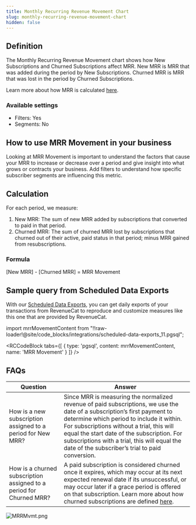 ```yaml
---
title: Monthly Recurring Revenue Movement Chart
slug: monthly-recurring-revenue-movement-chart
hidden: false
---
```


## Definition

The Monthly Recurring Revenue Movement chart shows how New Subscriptions and Churned Subscriptions affect MRR. New MRR is MRR that was added during the period by New Subscriptions. Churned MRR is MRR that was lost in the period by Churned Subscriptions.

Learn more about how MRR is calculated [here](/dashboard-and-metrics/charts/monthly-recurring-revenue-mrr-chart).

### Available settings

- Filters: Yes
- Segments: No

## How to use MRR Movement in your business

Looking at MRR Movement is important to understand the factors that cause your MRR to increase or decrease over a period and give insight into what grows or contracts your business. Add filters to understand how specific subscriber segments are influencing this metric.

## Calculation

For each period, we measure:

1. New MRR: The sum of new MRR added by subscriptions that converted to paid in that period.
2. Churned MRR: The sum of churned MRR lost by subscriptions that churned out of their active, paid status in that period; minus MRR gained from resubscriptions.

### Formula

[New MRR] - [Churned MRR] = MRR Movement

## Sample query from Scheduled Data Exports
With our [Scheduled Data Exports](/integrations/scheduled-data-exports), you can get daily exports of your transactions from RevenueCat to reproduce and customize measures like this one that are provided by RevenueCat.

import mrrMovementContent from "!!raw-loader!@site/code_blocks/integrations/scheduled-data-exports_11.pgsql";

<RCCodeBlock tabs={[
{ type: 'pgsql', content: mrrMovementContent, name: 'MRR Movement' }
]} />

## FAQs

| Question                                                            | Answer                                                                                                                                                                                                                                                                                                                                                               |
| ------------------------------------------------------------------- | -------------------------------------------------------------------------------------------------------------------------------------------------------------------------------------------------------------------------------------------------------------------------------------------------------------------------------------------------------------------- |
| How is a new subscription assigned to a period for New MRR?         | Since MRR is measuring the normalized revenue of paid subscriptions, we use the date of a subscription’s first payment to determine which period to include it within. For subscriptions without a trial, this will equal the start date of the subscription. For subscriptions with a trial, this will equal the date of the subscriber’s trial to paid conversion. |
| How is a churned subscription assigned to a period for Churned MRR? | A paid subscription is considered churned once it expires, which may occur at its next expected renewal date if its unsuccessful, or may occur later if a grace period is offered on that subscription. Learn more about how churned subscriptions are defined [here](/dashboard-and-metrics/charts/churn-chart).                                                    |

![](/images/c9f70af-MRRMvmt_9c341a69ac5f90dba842bf571056b85f.png "MRRMvmt.png")
